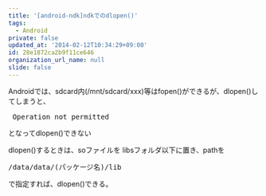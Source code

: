 ```yaml
---
title: '[android-ndk]ndkでのdlopen()'
tags:
  - Android
private: false
updated_at: '2014-02-12T10:34:29+09:00'
id: 28e1872ca2b9f11ce646
organization_url_name: null
slide: false
---
```

Androidでは、sdcard内(/mnt/sdcard/xxx)等はfopen()ができるが、dlopen()してしまうと、
<pre> Operation not permitted </pre>
となってdlopen()できない

dlopen()するときは、soファイルを libsフォルダ以下に置き、pathを
<pre>/data/data/(パッケージ名)/lib</pre>
で指定すれば、dlopen()できる。

